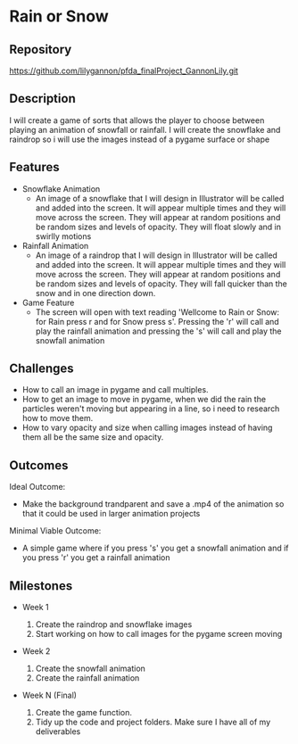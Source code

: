 # Rain or Snow

## Repository
<https://github.com/lilygannon/pfda_finalProject_GannonLily.git>

## Description
I will create a game of sorts that allows the player to choose between playing
an animation of snowfall or rainfall. I will create the snowflake and raindrop
so i will use the images instead of a pygame surface or shape

## Features
- Snowflake Animation
	- An image of a snowflake that I will design in Illustrator will be called
  and added into the screen. It will appear multiple times and they will move
  across the screen. They will appear at random positions and be random sizes
  and levels of opacity. They will float slowly and in swirlly motions
- Rainfall Animation
	- An image of a raindrop that I will design in Illustrator will be called and
  added into the screen. It will appear multiple times and they will move
  across the screen. They will appear at random positions and be random sizes
  and levels of opacity. They will fall quicker than the snow and in one 
  direction down.
- Game Feature
	- The screen will open with text reading 'Wellcome to Rain or Snow: for Rain
  press r and for Snow press s'. Pressing the 'r' will call and play the
  rainfall animation and pressing the 's' will call and play the snowfall
  animation

## Challenges
- How to call an image in pygame and call multiples.
- How to get an image to move in pygame, when we did the rain the particles
weren't moving but appearing in a line, so i need to research how to move them.
- How to vary opacity and size when calling images instead of having them all
be the same size and opacity.

## Outcomes
Ideal Outcome:
- Make the background trandparent and save a .mp4 of the animation so that it
could be used in larger animation projects

Minimal Viable Outcome:
- A simple game where if you press 's' you get a snowfall animation and if you
press 'r' you get a rainfall animation

## Milestones

- Week 1
  1. Create the raindrop and snowflake images
  2. Start working on how to call images for the pygame screen moving

- Week 2
  1. Create the snowfall animation
  2. Create the rainfall animation

- Week N (Final)
  1. Create the game function.
  2. Tidy up the code and project folders. Make sure I have all of my
  deliverables